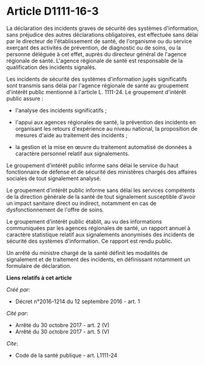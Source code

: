 # Article D1111-16-3

La déclaration des incidents graves de sécurité des systèmes d'information, sans préjudice des autres déclarations
obligatoires, est effectuée sans délai par le directeur de l'établissement de santé, de l'organisme ou du service exerçant
des activités de prévention, de diagnostic ou de soins, ou la personne déléguée à cet effet, auprès du directeur général de
l'agence régionale de santé. L'agence régionale de santé est responsable de la qualification des incidents signalés. 

Les incidents de sécurité des systèmes d'information jugés significatifs sont transmis sans délai par l'agence régionale de
santé au groupement d'intérêt public mentionné à l'article L. 1111-24. Le groupement d'intérêt public assure :

- l'analyse des incidents significatifs ;

- l'appui aux agences régionales de santé, la prévention des incidents en organisant les retours d'expérience au niveau
national, la proposition de mesures d'aide au traitement des incidents ;

- la gestion et la mise en œuvre du traitement automatisé de données à caractère personnel relatif aux signalements. 

Le groupement d'intérêt public informe sans délai le service du haut fonctionnaire de défense et de sécurité des ministères
chargés des affaires sociales de tout signalement analysé. 

Le groupement d'intérêt public informe sans délai les services compétents de la direction générale de la santé de tout
signalement susceptible d'avoir un impact sanitaire direct ou indirect, notamment en cas de dysfonctionnement de l'offre de
soins. 

Le groupement d'intérêt public établit, au vu des informations communiquées par les agences régionales de santé, un rapport
annuel à caractère statistique relatif aux signalements anonymisés des incidents de sécurité des systèmes d'information. Ce
rapport est rendu public. 

Un arrêté du ministre chargé de la santé définit les modalités de signalement et de traitement des incidents, en définissant
notamment un formulaire de déclaration.

**Liens relatifs à cet article**

_Créé par_:

  - Décret n°2016-1214 du 12 septembre 2016 - art. 1

_Cité par_:

  - Arrêté du 30 octobre 2017 - art. 2 (V)
  - Arrêté du 30 octobre 2017 - art. 5 (V)

_Cite_:

  - Code de la santé publique - art. L1111-24

